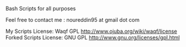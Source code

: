 Bash Scripts for all purposes

Feel free to contact me : noureddin95 at gmail dot com

My Scripts License: Waqf GPL http://www.ojuba.org/wiki/waqf/license
Forked Scripts License: GNU GPL http://www.gnu.org/licenses/gpl.html
